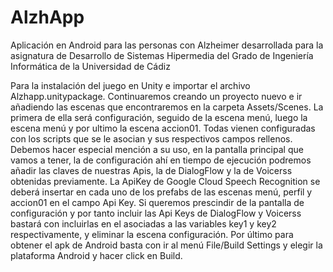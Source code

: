 # AlzhApp
Aplicación en Android para las personas con Alzheimer desarrollada para la asignatura de Desarrollo de Sistemas Hipermedia del Grado de Ingeniería Informática de la Universidad de Cádiz

Para la instalación del juego en Unity e importar el archivo Alzhapp.unitypackage. Continuaremos creando un proyecto nuevo e ir añadiendo las escenas que encontraremos en la carpeta Assets/Scenes. La primera de ella será configuración, seguido de la escena menú, luego la escena menú y por ultimo la escena accion01. Todas vienen configuradas con los scripts que se le asocian y sus respectivos campos rellenos. Debemos hacer especial mención a su uso, en la pantalla principal que vamos a tener, la de configuración ahí en tiempo de ejecución podremos añadir las claves de nuestras Apis, la de DialogFlow y la de Voicerss obtenidas previamente. La ApiKey de Google Cloud Speech Recognition se deberá insertar en cada uno de los prefabs de las escenas menú, perfil y accion01 en el campo Api Key. Si queremos prescindir de la pantalla de configuración y por tanto incluir las Api Keys de DialogFlow y Voicerss bastará con incluirlas en el asociadas a las variables key1 y key2 respectivamente, y eliminar la escena configuración. Por último para obtener el apk de Android basta con ir al menú File/Build Settings y elegir la plataforma Android y hacer click en Build.
